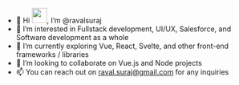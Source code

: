 - 👋 Hi <img src="https://raw.githubusercontent.com/MartinHeinz/MartinHeinz/master/wave.gif" width="30px">, I’m @ravalsuraj
- 👀 I’m interested in Fullstack development, UI/UX, Salesforce, and Software development as a whole
- 🌱 I’m currently exploring Vue, React, Svelte, and other front-end frameworks / libraries
- 💞️ I’m looking to collaborate on Vue.js and Node projects
- 📫 You can reach out on raval.suraj@gmail.com for any inquiries

<!---
ravalsuraj/ravalsuraj is a ✨ special ✨ repository because its `README.md` (this file) appears on your GitHub profile.
You can click the Preview link to take a look at your changes.
--->
